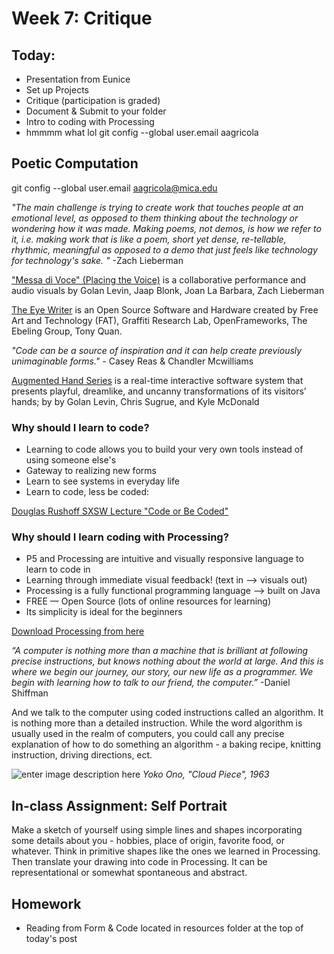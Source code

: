 # Week 7: Critique

## Today:
- Presentation from Eunice  
- Set up Projects
- Critique (participation is graded)
- Document & Submit to your folder
- Intro to coding with Processing
- hmmmm what lol 
git config --global user.email aagricola
## Poetic Computation

git config --global user.email aagricola@mica.edu

*"The main challenge is trying to create work that touches people at an emotional level, as opposed to them thinking about the technology or wondering how it was made. Making poems, not demos, is how we refer to it, i.e. making work that is like a poem, short yet dense, re-tellable, rhythmic, meaningful as opposed to a demo that just feels like technology for technology's sake. "*    -Zach Lieberman

["Messa di Voce" (Placing the Voice)](https://vimeo.com/2892576) is a collaborative performance and audio visuals by Golan Levin, Jaap Blonk, Joan La Barbara, Zach Lieberman

[The Eye Writer](https://vimeo.com/6376466) is an Open Source Software and Hardware created by Free Art and Technology (FAT), Graffiti Research Lab, OpenFrameworks, The Ebeling Group, Tony Quan.

*"Code can be a source of inspiration and it can help create previously unimaginable forms."*   - Casey Reas & Chandler Mcwilliams

[Augmented Hand Series](http://www.flong.com/projects/augmented-hand-series/) is a real-time interactive software system that presents playful, dreamlike, and uncanny transformations of its visitors’ hands; by by Golan Levin, Chris Sugrue, and Kyle McDonald

### Why should I learn to code?

 - Learning to code allows you to build your very own tools instead of using someone else's
 - Gateway to realizing new forms
 - Learn to see systems in everyday life
 - Learn to code, less be coded:

 [Douglas Rushoff SXSW Lecture "Code or Be Coded"](https://www.youtube.com/watch?v=imV3pPIUy1k)

### Why should I learn coding with Processing?

 - P5 and Processing are intuitive and visually responsive language to learn to code in
 - Learning through immediate visual feedback! (text in —> visuals out)
 - Processing is a fully functional programming language —> built on Java
 - FREE — Open Source (lots of online resources for learning)
 - Its simplicity is ideal for the beginners

[Download Processing from here](https://processing.org/download/)

*“A computer is nothing more than a machine that is brilliant at following precise instructions, but knows nothing about the world at large. And this is where we begin our journey, our story, our new life as a programmer. We begin with learning how to talk to our friend, the computer.”* -Daniel Shiffman

And we talk to the computer using coded instructions called an algorithm. It is nothing more than a detailed instruction. While the word algorithm is usually used in the realm of computers, you could call any precise explanation of how to do something an algorithm - a baking recipe, knitting instruction, driving directions, ect.

![enter image description here](https://chatteringcat.files.wordpress.com/2014/01/182207_689856959860_89904323_40644942_663757_n.jpg)
*Yoko Ono, "Cloud Piece", 1963*

## In-class Assignment: Self Portrait

 Make a sketch of yourself using simple lines and shapes incorporating some details about you - hobbies, place of origin, favorite food, or whatever. Think in primitive shapes like the ones we learned in Processing. Then translate your drawing into code in Processing. It can be representational or somewhat spontaneous and abstract.

## Homework
- Reading from Form & Code located in resources folder at the top of today's post
